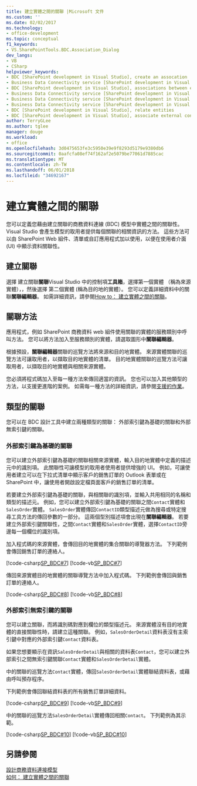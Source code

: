 ```yaml
---
title: 建立實體之間的關聯 |Microsoft 文件
ms.custom: ''
ms.date: 02/02/2017
ms.technology:
- office-development
ms.topic: conceptual
f1_keywords:
- VS.SharePointTools.BDC.Association_Dialog
dev_langs:
- VB
- CSharp
helpviewer_keywords:
- BDC [SharePoint development in Visual Studio], create an assocation
- Business Data Connectivity service [SharePoint development in Visual Studio], associations between entities
- BDC [SharePoint development in Visual Studio], associations between entities
- Business Data Connectivity service [SharePoint development in Visual Studio], create an assocation
- Business Data Connectivity service [SharePoint development in Visual Studio], associate external content types
- Business Data Connectivity service [SharePoint development in Visual Studio], relate entities
- BDC [SharePoint development in Visual Studio], relate entities
- BDC [SharePoint development in Visual Studio], associate external content types
author: TerryGLee
ms.author: tglee
manager: douge
ms.workload:
- office
ms.openlocfilehash: 3d0475653fe3c5950e39e9f8293d5179e9380db6
ms.sourcegitcommit: 0aafcfa08ef74f162af2e5079be77061d7885cac
ms.translationtype: MT
ms.contentlocale: zh-TW
ms.lasthandoff: 06/01/2018
ms.locfileid: "34692167"
---
```

# <a name="creating-an-association-between-entities"></a>建立實體之間的關聯
  您可以定義您藉由建立關聯的商務資料連線 (BDC) 模型中實體之間的關聯性。 Visual Studio 會產生模型的取用者提供每個關聯的相關資訊的方法。 這些方法可以由 SharePoint Web 組件、清單或自訂應用程式加以使用，以便在使用者介面 (UI) 中顯示資料關聯性。  
  
## <a name="create-an-association"></a>建立關聯
 選擇 建立關聯**關聯**Visual Studio 中的控制項**工具箱**，選擇第一個實體 （稱為來源實體），，然後選擇 第二個實體 (稱為目的地的實體）。 您可以定義詳細資料中的關聯**關聯編輯器**。 如需詳細資訊，請參閱[How to： 建立實體之間的關聯](../sharepoint/how-to-create-an-association-between-entities.md)。  
  
## <a name="association-methods"></a>關聯方法
 應用程式，例如 SharePoint 商務資料 web 組件使用關聯的實體的服務類別中呼叫方法。 您可以將方法加入至服務類別的實體，請選取圖形中**關聯編輯器**。  
  
 根據預設，**關聯編輯器**關聯的巡覽方法將來源和目的地實體。 來源實體關聯的巡覽方法可讓取用者，以擷取目的地實體的清單。 目的地實體關聯的巡覽方法可讓取用者，以擷取目的地實體與相關來源實體。  
  
 您必須將程式碼加入至每一種方法來傳回適當的資訊。 您也可以加入其他類型的方法，以支援更進階的案例。 如需每一種方法的詳細資訊，請參閱[支援的作業](http://go.microsoft.com/fwlink/?LinkId=169286)。  
  
## <a name="types-of-associations"></a>類型的關聯
 您可以在 BDC 設計工具中建立兩種類型的關聯： 外部索引鍵為基礎的關聯和外部無索引鍵的關聯。  
  
### <a name="foreign-key-based-association"></a>外部索引鍵為基礎的關聯
 您可以建立外部索引鍵為基礎的關聯相關來源實體，輸入目的地實體中定義的描述元中的識別項。 此關聯性可讓模型的取用者使用者提供增強的 UI。 例如，可讓使用者建立可以在下拉式清單中顯示客戶的銷售訂單的 Outlook 表單或在 SharePoint 中，讓使用者開啟設定檔頁面客戶的銷售訂單的清單。  
  
 若要建立外部索引鍵為基礎的關聯，與相關聯的識別項，並輸入共用相同的名稱和類型的描述元。 例如，您可以建立外部索引鍵為基礎的關聯之間`Contact`實體和`SalesOrder`實體。 `SalesOrder`實體傳回`ContactID`類型描述元做為搜尋或特定搜尋工具方法的傳回參數的一部分。 這兩個型別描述項會出現在**關聯編輯器**。 若要建立外部索引鍵關聯性，之間`Contact`實體和`SalesOrder`實體，選擇`ContactID`旁邊每一個欄位的識別項。  
  
 加入程式碼的來源實體，會傳回目的地實體的集合關聯的導覽器方法。 下列範例會傳回銷售訂單的連絡人。  
  
 [!code-csharp[SP_BDC#7](../sharepoint/codesnippet/CSharp/SP_BDC/bdcmodel1/contactservice.cs#7)]
 [!code-vb[SP_BDC#7](../sharepoint/codesnippet/VisualBasic/sp_bdc/bdcmodel1/contactservice.vb#7)]  
  
 傳回來源實體目的地實體的關聯導覽方法中加入程式碼。 下列範例會傳回與銷售訂單的連絡人。  
  
 [!code-csharp[SP_BDC#8](../sharepoint/codesnippet/CSharp/SP_BDC/bdcmodel1/salesorderservice.cs#8)]
 [!code-vb[SP_BDC#8](../sharepoint/codesnippet/VisualBasic/sp_bdc/bdcmodel1/salesorderservice.vb#8)]  
  
### <a name="foreign-keyless-association"></a>外部索引無索引鍵的關聯
 您可以建立關聯，而將識別碼對應到欄位的類型描述元。 來源實體沒有目的地實體的直接關聯性時，請建立這種關聯。 例如，`SalesOrderDetail`資料表沒有主索引鍵中對應的外部索引鍵`Contact`資料表。  
  
 如果您想要顯示在資訊`SalesOrderDetail`與相關的資料表`Contact`，您可以建立外部索引之間無索引鍵關聯`Contact`實體和`SalesOrderDetail`實體。  
  
 中的關聯的巡覽方法`Contact`實體，傳回`SalesOrderDetail`實體聯結資料表，或藉由呼叫預存程序。  
  
 下列範例會傳回聯結資料表的所有銷售訂單詳細資料。  
  
 [!code-csharp[SP_BDC#9](../sharepoint/codesnippet/CSharp/SP_BDC/bdcmodel1/contactservice.cs#9)]
 [!code-vb[SP_BDC#9](../sharepoint/codesnippet/VisualBasic/sp_bdc/bdcmodel1/contactservice.vb#9)]  
  
 中的關聯的巡覽方法`SalesOrderDetail`實體傳回相關`Contact`。 下列範例為其示範。  
  
 [!code-csharp[SP_BDC#10](../sharepoint/codesnippet/CSharp/SP_BDC/bdcmodel1/salesorderdetailservice.cs#10)]
 [!code-vb[SP_BDC#10](../sharepoint/codesnippet/VisualBasic/sp_bdc/bdcmodel1/salesorderdetailservice.vb#10)]  
  
## <a name="see-also"></a>另請參閱
 [設計商務資料連接模型](../sharepoint/designing-a-business-data-connectivity-model.md)   
 [如何： 建立實體之間的關聯](../sharepoint/how-to-create-an-association-between-entities.md)  
  
 